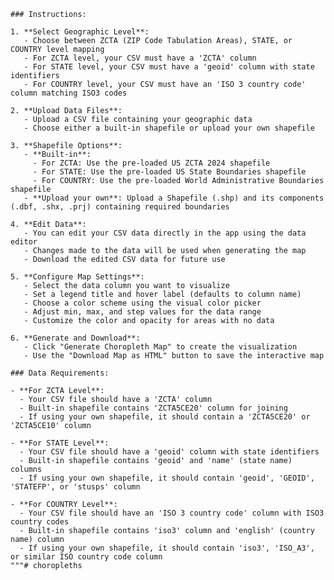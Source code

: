     ### Instructions:

    1. **Select Geographic Level**:
       - Choose between ZCTA (ZIP Code Tabulation Areas), STATE, or COUNTRY level mapping
       - For ZCTA level, your CSV must have a 'ZCTA' column
       - For STATE level, your CSV must have a 'geoid' column with state identifiers
       - For COUNTRY level, your CSV must have an 'ISO 3 country code' column matching ISO3 codes

    2. **Upload Data Files**:
       - Upload a CSV file containing your geographic data
       - Choose either a built-in shapefile or upload your own shapefile

    3. **Shapefile Options**:
       - **Built-in**: 
         - For ZCTA: Use the pre-loaded US ZCTA 2024 shapefile
         - For STATE: Use the pre-loaded US State Boundaries shapefile
         - For COUNTRY: Use the pre-loaded World Administrative Boundaries shapefile
       - **Upload your own**: Upload a Shapefile (.shp) and its components (.dbf, .shx, .prj) containing required boundaries

    4. **Edit Data**:
       - You can edit your CSV data directly in the app using the data editor
       - Changes made to the data will be used when generating the map
       - Download the edited CSV data for future use

    5. **Configure Map Settings**:
       - Select the data column you want to visualize
       - Set a legend title and hover label (defaults to column name)
       - Choose a color scheme using the visual color picker
       - Adjust min, max, and step values for the data range
       - Customize the color and opacity for areas with no data

    6. **Generate and Download**:
       - Click "Generate Choropleth Map" to create the visualization
       - Use the "Download Map as HTML" button to save the interactive map

    ### Data Requirements:

    - **For ZCTA Level**:
      - Your CSV file should have a 'ZCTA' column
      - Built-in shapefile contains 'ZCTA5CE20' column for joining
      - If using your own shapefile, it should contain a 'ZCTA5CE20' or 'ZCTA5CE10' column

    - **For STATE Level**:
      - Your CSV file should have a 'geoid' column with state identifiers
      - Built-in shapefile contains 'geoid' and 'name' (state name) columns
      - If using your own shapefile, it should contain 'geoid', 'GEOID', 'STATEFP', or 'stusps' column

    - **For COUNTRY Level**:
      - Your CSV file should have an 'ISO 3 country code' column with ISO3 country codes
      - Built-in shapefile contains 'iso3' column and 'english' (country name) column
      - If using your own shapefile, it should contain 'iso3', 'ISO_A3', or similar ISO country code column
    """# choropleths